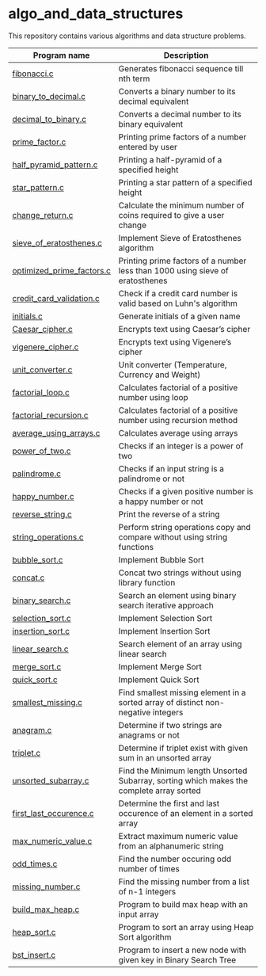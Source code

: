 # algo_and_data_structures
This repository contains various algorithms and data structure problems.

| Program name  | Description |
| ------------- | ------------- |
| [fibonacci.c](/fibonacci.c)   | Generates fibonacci sequence till nth term  |
| [binary_to_decimal.c](/binary_to_decimal.c)   | Converts a binary number to its decimal equivalent |
| [decimal_to_binary.c](/decimal_to_binary.c)   | Converts a decimal number to its binary equivalent |
| [prime_factor.c](/prime_factor.c)   | Printing prime factors of a number entered by user |
| [half_pyramid_pattern.c](/half_pyramid_pattern.c)   | Printing a half-pyramid of a specified height |
| [star_pattern.c](/star_pattern.c)   | Printing a star pattern of a specified height |
| [change_return.c](/change_return.c)  | Calculate the minimum number of coins required to give a user change |
| [sieve_of_eratosthenes.c](/sieve_of_eratosthenes.c)   | Implement Sieve of Eratosthenes algorithm |
| [optimized_prime_factors.c](/optimized_prime_factors.c)  | Printing prime factors of a number less than 1000 using sieve of eratosthenes |
| [credit_card_validation.c](/credit_card_validation.c)  | Check if a credit card number is valid based on Luhn's algorithm |
| [initials.c](/initials.c)  | Generate initials of a given name |
| [Caesar_cipher.c](/Caesar_cipher.c)  | Encrypts text using Caesar’s cipher |
| [vigenere_cipher.c](/vigenere_cipher.c)  | Encrypts text using Vigenere’s cipher |
| [unit_converter.c](/unit_converter.c)  | Unit converter (Temperature, Currency and Weight) |
| [factorial_loop.c](/factorial_loop.c)  | Calculates factorial of a positive number using loop |
| [factorial_recursion.c](/factorial_recursion.c)  | Calculates factorial of a positive number using recursion method |
| [average_using_arrays.c](/average_using_arrays.c)  | Calculates average using arrays |
| [power_of_two.c](/power_of_two.c)  | Checks if an integer is a power of two |
| [palindrome.c](/palindrome.c)  | Checks if an input string is a palindrome or not |
| [happy_number.c](/happy_number.c)  | Checks if a given positive number is a happy number or not |
| [reverse_string.c](/reverse_string.c)  | Print the reverse of a string |
| [string_operations.c](/string_operations.c)  | Perform string operations copy and compare without using string functions |
| [bubble_sort.c](/bubble_sort.c)  | Implement Bubble Sort |
| [concat.c](/concat.c)  | Concat two strings without using library function |
| [binary_search.c](/binary_search.c)  | Search an element using binary search iterative approach |
| [selection_sort.c](/selection_sort.c)  | Implement Selection Sort |
| [insertion_sort.c](/insertion_sort.c)  | Implement Insertion Sort |
| [linear_search.c](/linear_search.c)  | Search element of an array using linear search |
| [merge_sort.c](/merge_sort.c)  | Implement Merge Sort |
| [quick_sort.c](/quick_sort.c)  | Implement Quick Sort |
| [smallest_missing.c](/smallest_missing.c)  | Find smallest missing element in a sorted array of distinct non-negative integers|
| [anagram.c](/anagram.c)  | Determine if two strings are anagrams or not |
| [triplet.c](/triplet.c)  | Determine if triplet exist with given sum in an unsorted array |
| [unsorted_subarray.c](/unsorted_subarray.c)  | Find the Minimum length Unsorted Subarray, sorting which makes the complete array sorted |
| [first_last_occurence.c](/first_last_occurence.c)  | Determine the first and last occurence of an element in a sorted array |
| [max_numeric_value.c](/max_numeric_value.c)  | Extract maximum numeric value from an alphanumeric string |
| [odd_times.c](/odd_times.c)  | Find the number occuring odd number of times |
| [missing_number.c](/missing_number.c)  | Find the missing number from a list of n-1 integers |
| [build_max_heap.c](/build_max_heap.c)  | Program to build max heap with an input array |
| [heap_sort.c](/heap_sort.c)  | Program to sort an array using Heap Sort algorithm |
| [bst_insert.c](/bst_insert.c)  | Program to insert a new node with given key in Binary Search Tree |